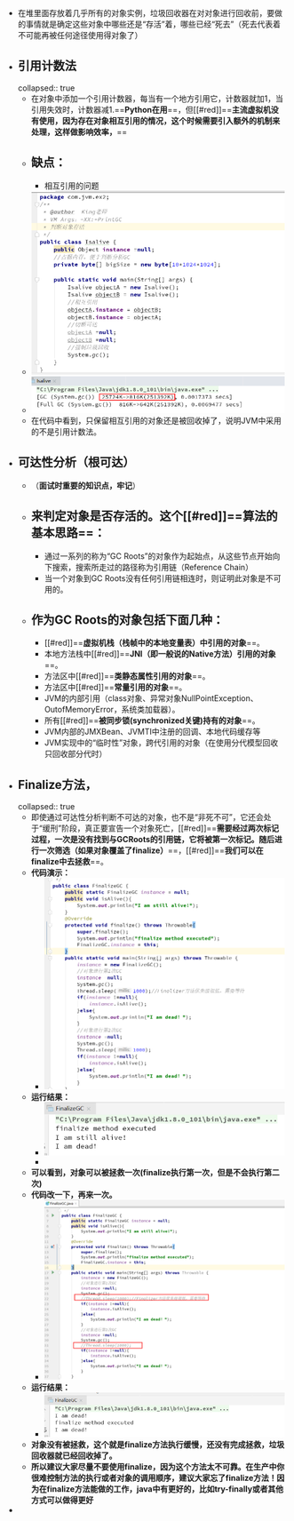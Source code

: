 - 在堆里面存放着几乎所有的对象实例，垃圾回收器在对对象进行回收前，要做的事情就是确定这些对象中哪些还是“存活”着，哪些已经“死去”（死去代表着不可能再被任何途径使用得对象了）
- ## **引用计数法**
  collapsed:: true
	- 在对象中添加一个引用计数器，每当有一个地方引用它，计数器就加1，当引用失效时，计数器减1.==**Python在用**==，但[[#red]]==**主流虚拟机没有使用，因为存在对象相互引用的情况，这个时候需要引入额外的机制来处理，这样做影响效率，**==
	- ## 缺点：
		- 相互引用的问题
	- ![image.png](../assets/image_1689495874682_0.png)
	- ![image.png](../assets/image_1689495914370_0.png)
	- 在代码中看到，只保留相互引用的对象还是被回收掉了，说明JVM中采用的不是引用计数法。
- ## **可达性分析（根可达）**
	- （**面试时重要的知识点，牢记**）
	- ## 来判定对象是否存活的。这个[[#red]]==**算法的基本思路**==：
		- 通过一系列的称为“GC Roots”的对象作为起始点，从这些节点开始向下搜索，搜索所走过的路径称为引用链（Reference Chain）
		- 当一个对象到GC Roots没有任何引用链相连时，则证明此对象是不可用的。
	- ## 作为GC Roots的对象包括下面几种：
		- [[#red]]==**虚拟机栈（栈帧中的本地变量表）中引用的对象**==。
		- 本地方法栈中[[#red]]==**JNI（即一般说的Native方法）引用的对象**==。
		- 方法区中[[#red]]==**类静态属性引用的对象**==。
		- 方法区中[[#red]]==**常量引用的对象**==。
		- JVM的内部引用（class对象、异常对象NullPointException、OutofMemoryError，系统类加载器）。
		- 所有[[#red]]==**被同步锁(synchronized关键)持有的对象**==。
		- JVM内部的JMXBean、JVMTI中注册的回调、本地代码缓存等
		- JVM实现中的“临时性”对象，跨代引用的对象（在使用分代模型回收只回收部分代时）
- ## **Finalize方法**，
  collapsed:: true
	- 即使通过可达性分析判断不可达的对象，也不是“非死不可”，它还会处于“缓刑”阶段，真正要宣告一个对象死亡，[[#red]]==**需要经过两次标记过程，一次是没有找到与GCRoots的引用链，它将被第一次标记。随后进行一次筛选（如果对象覆盖了finalize）**==，[[#red]]==**我们可以在finalize中去拯救**==。
	- **代码演示：**
		- ![image.png](../assets/image_1689496238583_0.png)
	- **运行结果：**
		- ![image.png](../assets/image_1689496260373_0.png)
		-
	- **可以看到，对象可以被拯救一次(finalize执行第一次，但是不会执行第二次)**
	- **代码改一下，再来一次。**
		- ![image.png](../assets/image_1689496282754_0.png)
	- **运行结果：**
		- ![image.png](../assets/image_1689496300691_0.png)
	- **对象没有被拯救，这个就是finalize方法执行缓慢，还没有完成拯救，垃圾回收器就已经回收掉了。**
	- **所以建议大家尽量不要使用finalize，因为这个方法太不可靠。在生产中你很难控制方法的执行或者对象的调用顺序，建议大家忘了finalize方法！因为在finalize方法能做的工作，java中有更好的，比如try-finally或者其他方式可以做得更好**
-